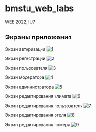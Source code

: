 # bmstu_web_labs
WEB 2022, IU7

## Экраны приложения
Экран авторизации
![1](https://user-images.githubusercontent.com/65854054/197335925-d953a99a-86dd-4418-9b7b-9613968192b7.png)

Экран регистрации
![2](https://user-images.githubusercontent.com/65854054/197335949-271494ff-bbbf-46f9-bfd4-38403306a931.png)

Экран пользователя
![3](https://user-images.githubusercontent.com/65854054/197381810-c21aa15a-7797-46d0-9047-f6d390f84a0a.png)

Экран модератора
![4](https://user-images.githubusercontent.com/65854054/197381815-56e4aeec-8eb7-4f08-bf07-5707cd7615c0.png)

Экран администратора
![5](https://user-images.githubusercontent.com/65854054/197381817-a2040751-811d-43a1-a076-ca52debac4d2.png)

Экран редактирования климата
![6](https://user-images.githubusercontent.com/65854054/197381847-d3f269fc-9d3b-463b-abb6-d8a8b259174a.png)

Экран редактирования пользователя
![7](https://user-images.githubusercontent.com/65854054/197381855-921dc694-9f76-4dbb-9273-23f88cafbf87.png)

Экран редактирования отеля
![8](https://user-images.githubusercontent.com/65854054/197381869-d553cfb8-55ce-48de-9571-145c7495bf69.png)

Экран редактирования номера
![9](https://user-images.githubusercontent.com/65854054/197381878-69c7e7e3-b0e0-49fa-ac93-3dbd30269810.png)
